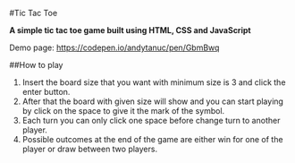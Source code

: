 #Tic Tac Toe

**A simple tic tac toe game built using HTML, CSS and JavaScript**

Demo page: https://codepen.io/andytanuc/pen/GbmBwq

##How to play
1. Insert the board size that you want with minimum size is 3 and click the enter button.
2. After that the board with given size will show and you can start playing by click on the space to give it the mark of the symbol.
3. Each turn you can only click one space before change turn to another player.
4. Possible outcomes at the end of the game are either win for one of the player or draw between two players.
